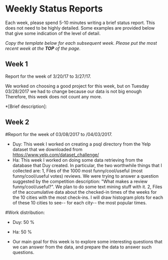 # Weekly Status Reports

Each week, please spend 5-10 minutes writing a brief status report.  This does not need to be highly detailed. Some examples are provided below that give some indication of the level of detail.

*Copy the template below for each subsequent week.  Please put the most recent week at the **TOP** of the page.*


## Week 1

Report for the week of 3/20/17 to 3/27/17.

We worked on choosing a good project for this week, but on Tuesday 03/28/2017 we had to change because our data is not big enough
Therefore, this week does not count any more.

*[Brief description]:

## Week 2

#Report for the week of 03/08/2017 to /04/03/2017.
* Duy: This week I worked on creating a psql directory from the Yelp dataset that we downloaded from https://www.yelp.com/dataset_challenge/
* Ha: This week I worked on doing some data retrieving from the database that Duy created. In particular, the two worthwhile things that I collected are:
1, Files of the 1000 most funny/cool/useful (most funny/cool/useful votes) reviews. We were trying to answer a question suggested by the competition
description: "What makes a review funny/cool/useful?". We plan to do some text mining stuff with it.
2, Files of the accumulative data about the checked-in times of the weeks for the 10 cities with the most check-ins. I will draw histogram plots for each of these
10 cities to see-- for each city-- the most popular times.

#Work distribution:
* Duy: 50 %
* Ha: 50 %

* Our main goal for this week is to explore some interesting questions that we can answer from the data, and prepare the data to answer such questions.
